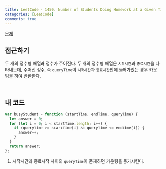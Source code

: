 ```yaml
---
title: LeetCode - 1450. Number of Students Doing Homework at a Given Time
categories: [LeetCode]
comments: true
---
```


[문제](https://leetcode.com/problems/number-of-students-doing-homework-at-a-given-time/)

## 접근하기

두 개의 정수형 배열과 정수가 주어진다. 두 개의 정수형 배열은 `시작시간`과 `종료시간`을 나타내는데, 주어진 정수, 즉 `queryTime`이 `시작시간`과 `종료시간`안에 들어가있는 경우 카운팅을 하여 반환한다.

<br>

## 내 코드

```js
var busyStudent = function (startTime, endTime, queryTime) {
  let answer = 0;
  for (let i = 0; i < startTime.length; i++) {
    if (queryTime >= startTime[i] && queryTime <= endTime[i]) {
      answer++;
    }
  }
  return answer;
};
```

1. 시작시간과 종료시작 사이의 `queryTime`이 존재하면 카운팅을 증가시킨다.
